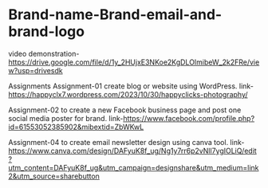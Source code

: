 # Brand-name-Brand-email-and-brand-logo
video demonstration-https://drive.google.com/file/d/1y_2HUjxE3NKoe2KgDLOImibeW_2k2FRe/view?usp=drivesdk

Assignments
Assignment-01 create blog or website using WordPress. link-https://happyclx7.wordpress.com/2023/10/30/happyclicks-photography/

Assignment-02 to create a new Facebook business page and post one social media poster for brand. link-https://www.facebook.com/profile.php?id=61553052385902&mibextid=ZbWKwL

Assignment-04 to create email newsletter design using canva tool. link-https://www.canva.com/design/DAFyuK8f_ug/Ng1y7rr6p2vNll7ygIOLiQ/edit?utm_content=DAFyuK8f_ug&utm_campaign=designshare&utm_medium=link2&utm_source=sharebutton
